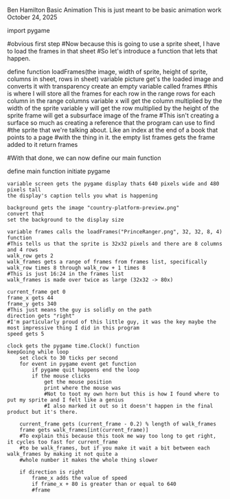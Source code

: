 Ben Hamilton
Basic Animation
This is just meant to be basic animation work
October 24, 2025

import pygame

#obvious first step
#Now because this is going to use a sprite sheet, I have to load the frames in that sheet
#So let's introduce a function that lets that happen.

define function loadFrames(the image, width of sprite, height of sprite, columns in sheet, rows in sheet)
	variable picture get's the loaded image and converts it with transparency
	create an empty variable called frames
	#this is where I will store all the frames
	for each row in the range rows
		for each column in the range columns
			variable x will get the column multiplied by the width of the sprite
			variable y will get the row multiplied by the height of the sprite
			frame will get a subsurface image of the frame
			#This isn't creating a surface so much as creating a reference that the program can use to find
			#the sprite that we're talking about. Like an index at the end of a book that points to a page
			#with the thing in it.
			the empty list frames gets the frame added to it
	return frames
	
#With that done, we can now define our main function

define main function
	initiate pygame
	
	variable screen gets the pygame display thats 640 pixels wide and 480 pixels tall
	the display's caption tells you what is happening
	
	background gets the image "country-platform-preview.png"
	convert that
	set the background to the display size
	
	variable frames calls the loadFrames("PrinceRanger.png", 32, 32, 8, 4) function
	#This tells us that the sprite is 32x32 pixels and there are 8 columns and 4 rows
	walk_row gets 2
	walk_frames gets a range of frames from frames list, specifically walk_row times 8 through walk_row + 1 times 8
	#This is just 16:24 in the frames list
	walk_frames is made over twice as large (32x32 -> 80x)
	
	current_frame get 0
	frame_x gets 44
	frame_y gets 340
	#This just means the guy is solidly on the path
	direction gets "right"
	#I'm particularly proud of this little guy, it was the key maybe the most impressive thing I did in this program
	speed gets 5
	
	clock gets the pygame time.Clock() function
	keepGoing while loop
		set clock to 30 ticks per second
		for event in pygame event get function
			if pygame quit happens end the loop
			if the mouse clicks
				get the mouse position
				print where the mouse was
				#Not to toot my own horn but this is how I found where to put my sprite and I felt like a genius
				#I also marked it out so it doesn't happen in the final product but it's there.
				
		current_frame gets (current_frame - 0.2) % length of walk_frames
		frame gets walk_frames[int(current_frame)]
		#To explain this because this took me way too long to get right, it cycles too fast for current_frame
		#to be walk_frames, but if you make it wait a bit between each walk_frames by making it not quite a 
		#whole number it makes the whole thing slower
		
		if direction is right
			frame_x adds the value of speed
			if frame_x + 80 is greater than or equal to 640
			#frame